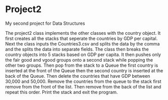 # Project2
My second project for Data Structures



The project2 class implements the other classes with the country object. It first creates all the stacks that seperate the countries by GDP per capital. Next the class inputs the Countries3.csv and splits the data by the comma and the splits the data into separate fields. The class then breaks the country objects into 5 stacks based on GDP per capita. It then pushes only the fair good and vgood groups onto a second stack while popping the other two groups. Then pop from the stack to a Queue the first country is inserted at the front of the Queue then the second country is inserted at the back of the Queue. Then delete the countries that have GDP between 30,000 and 50,000. Remove the countries from the queue to the stack first remove from the front of the list. Then remove from the back of the list and repeat this order. Print the stack and exit the program.
